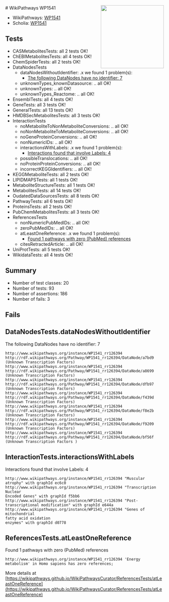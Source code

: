 <img style="float: right; width: 200px" src="https://upload.wikimedia.org/wikipedia/commons/thumb/8/83/Wplogo_with_text_500.png/640px-Wplogo_with_text_500.png" />
# WikiPathways WP1541

* WikiPathways: [WP1541](https://wikipathways.org/pathways/WP1541)
* Scholia: [WP1541](https://scholia.toolforge.org/wikipathways/WP1541)
## Tests
* CASMetabolitesTests: all 2 tests OK!
* ChEBIMetabolitesTests: all 4 tests OK!
* ChemSpiderTests: all 2 tests OK!
* DataNodesTests
    * dataNodesWithoutIdentifier: .x we found 1 problem(s):
        * [The following DataNodes have no identifier: 7](#d2d32fa6)
    * unknownTypes_knownDatasource: .. all OK!
    * unknownTypes: .. all OK!
    * unknownTypes_Reactome: .. all OK!
* EnsemblTests: all 4 tests OK!
* GeneTests: all 3 tests OK!
* GeneralTests: all 13 tests OK!
* HMDBSecMetabolitesTests: all 3 tests OK!
* InteractionTests
    * noMetaboliteToNonMetaboliteConversions: .. all OK!
    * noNonMetaboliteToMetaboliteConversions: .. all OK!
    * noGeneProteinConversions: .. all OK!
    * nonNumericIDs: .. all OK!
    * interactionsWithLabels: .x we found 1 problem(s):
        * [Interactions found that involve Labels: 4](#630d267b)
    * possibleTranslocations: .. all OK!
    * noProteinProteinConversions: .. all OK!
    * incorrectKEGGIdentifiers: .. all OK!
* KEGGMetaboliteTests: all 2 tests OK!
* LIPIDMAPSTests: all 1 tests OK!
* MetaboliteStructureTests: all 1 tests OK!
* MetabolitesTests: all 14 tests OK!
* OudatedDataSourcesTests: all 8 tests OK!
* PathwayTests: all 6 tests OK!
* ProteinsTests: all 2 tests OK!
* PubChemMetabolitesTests: all 3 tests OK!
* ReferencesTests
    * nonNumericPubMedIDs: .. all OK!
    * zeroPubMedIDs: .. all OK!
    * atLeastOneReference: .x we found 1 problem(s):
        * [Found 1 pathways with zero (PubMed) references](#d0a459f0)
    * citesRetractedArticle: .. all OK!
* UniProtTests: all 5 tests OK!
* WikidataTests: all 4 tests OK!


## Summary

* Number of test classes: 20
* Number of tests: 93
* Number of assertions: 186
* Number of fails: 3

## Fails

<a name="d2d32fa6" />

## DataNodesTests.dataNodesWithoutIdentifier

The following DataNodes have no identifier: 7
```
http://www.wikipathways.org/instance/WP1541_rr126394 http://rdf.wikipathways.org/Pathway/WP1541_rr126394/DataNode/a7bd9 (Unknown Transcription Factors)
http://www.wikipathways.org/instance/WP1541_rr126394 http://rdf.wikipathways.org/Pathway/WP1541_rr126394/DataNode/a8699 (Unknown Transcription Factors)
http://www.wikipathways.org/instance/WP1541_rr126394 http://rdf.wikipathways.org/Pathway/WP1541_rr126394/DataNode/dfb97 (Unknown Transcription Factors)
http://www.wikipathways.org/instance/WP1541_rr126394 http://rdf.wikipathways.org/Pathway/WP1541_rr126394/DataNode/f439d (Unknown Transcription Factors)
http://www.wikipathways.org/instance/WP1541_rr126394 http://rdf.wikipathways.org/Pathway/WP1541_rr126394/DataNode/f8e2b (Unknown Transcription Factors)
http://www.wikipathways.org/instance/WP1541_rr126394 http://rdf.wikipathways.org/Pathway/WP1541_rr126394/DataNode/f9209 (Unknown Transcription Factors)
http://www.wikipathways.org/instance/WP1541_rr126394 http://rdf.wikipathways.org/Pathway/WP1541_rr126394/DataNode/bf56f (Unknown Transcription Factors )
```

<a name="630d267b" />

## InteractionTests.interactionsWithLabels

Interactions found that involve Labels: 4
```
http://www.wikipathways.org/instance/WP1541_rr126394 "Muscular atrophy" with graphId ec6c0
http://www.wikipathways.org/instance/WP1541_rr126394 "Transcription Nuclear 
Encoded Genes" with graphId f5bb6
http://www.wikipathways.org/instance/WP1541_rr126394 "Post-transcriptional modification" with graphId e644a
http://www.wikipathways.org/instance/WP1541_rr126394 "Genes of mitochondrial 
fatty acid oxidation
enzymes" with graphId d0778
```

<a name="d0a459f0" />

## ReferencesTests.atLeastOneReference

Found 1 pathways with zero (PubMed) references
```
http://www.wikipathways.org/instance/WP1541_rr126394 'Energy metabolism' in Homo sapiens has zero references; 
```

More details at [https://wikipathways.github.io/WikiPathwaysCurator/ReferencesTests/atLeastOneReference](https://wikipathways.github.io/WikiPathwaysCurator/ReferencesTests/atLeastOneReference)

